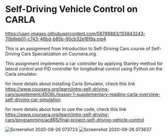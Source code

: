 # Self-Driving Vehicle Control on CARLA
https://user-images.githubusercontent.com/56788883/155843243-70b8eb01-c743-46bd-b85b-90cb32e16f9a.mp4

This is an assignment from Introduction to Self-Driving Cars course of Self-Driving Cars Specialization on Coursera.org.

This assignment implements a car controller by applying Stanley method for lateral control and PID controller for longitudinal control using Python on the Carla simulator.

for more details about installing Carla Simulator, check this link https://www.coursera.org/learn/intro-self-driving-cars/supplement/45O6L/lesson-1-supplementary-reading-carla-overview-self-driving-car-simulation

for more details about how to use the code, check this link https://www.coursera.org/learn/intro-self-driving-cars/programming/ac8R5/final-project-self-driving-vehicle-control

![Screenshot 2020-09-26 073723](https://user-images.githubusercontent.com/56788883/94351106-ac6d5a80-0055-11eb-9722-837d815b5775.jpg)
![Screenshot 2020-09-26 073637](https://user-images.githubusercontent.com/56788883/94351108-ae371e00-0055-11eb-844a-33a7f742e4a0.jpg)



